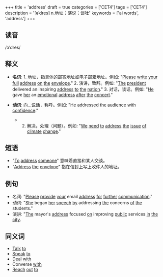 +++
title = 'address'
draft = true
categories = ['CET4']
tags = ['CET4']
description = '[əˈdres] n.地址；演说；谈吐'
keywords = ['ai words', 'address']
+++

## 读音
/əˈdres/

## 释义
- **名词**: 1. 地址，指具体的邮寄地址或电子邮箱地址。例如: "[Please](/post/please/) [write](/post/write/) [your](/post/your/) [full](/post/full/) [address](/post/address/) [on](/post/on/) [the](/post/the/) [envelope](/post/envelope/)."
   2. 演讲，致辞。例如: "[The](/post/the/) [president](/post/president/) delivered an inspiring [address](/post/address/) [to](/post/to/) [the](/post/the/) [nation](/post/nation/)."
   3. 对话，谈话。例如: "[He](/post/he/) gave [her](/post/her/) an [emotional](/post/emotional/) [address](/post/address/) [after](/post/after/) [the](/post/the/) [concert](/post/concert/)."

- **动词**: 向...说话，称呼。例如: "[He](/post/he/) addressed [the](/post/the/) [audience](/post/audience/) [with](/post/with/) [confidence](/post/confidence/)."
   - 2. 解决，处理（问题）。例如: "[We](/post/we/) [need](/post/need/) [to](/post/to/) [address](/post/address/) [the](/post/the/) [issue](/post/issue/) [of](/post/of/) [climate](/post/climate/) [change](/post/change/)."

## 短语
- "[To](/post/to/) [address](/post/address/) [someone](/post/someone/)" 意味着直接和某人交谈。
- "[Address](/post/address/) [the](/post/the/) [envelope](/post/envelope/)" 指在信封上写上收件人的地址。

## 例句
- 名词: "[Please](/post/please/) [provide](/post/provide/) [your](/post/your/) email [address](/post/address/) [for](/post/for/) [further](/post/further/) [communication](/post/communication/)."
- 动词: "[She](/post/she/) began [her](/post/her/) [speech](/post/speech/) [by](/post/by/) addressing [the](/post/the/) concerns [of](/post/of/) [the](/post/the/) students."
- 演讲: "[The](/post/the/) mayor's [address](/post/address/) focused [on](/post/on/) improving [public](/post/public/) services [in](/post/in/) [the](/post/the/) [city](/post/city/).

## 同义词
- [Talk](/post/talk/) [to](/post/to/)
- [Speak](/post/speak/) [to](/post/to/)
- [Deal](/post/deal/) [with](/post/with/)
- Converse [with](/post/with/)
- [Reach](/post/reach/) [out](/post/out/) [to](/post/to/)
